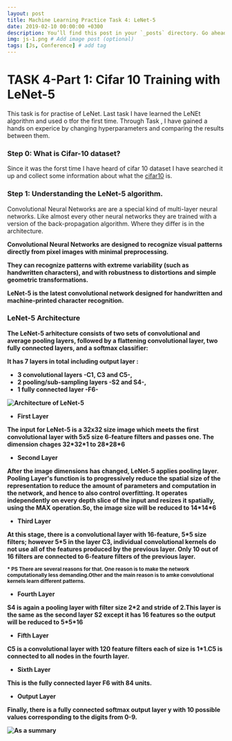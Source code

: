 ```yaml
---
layout: post
title: Machine Learning Practice Task 4: LeNet-5
date: 2019-02-10 00:00:00 +0300
description: You’ll find this post in your `_posts` directory. Go ahead and edit it and re-build the site to see your changes. # Add post description (optional)
img: js-1.png # Add image post (optional)
tags: [Js, Conference] # add tag
---
```

# TASK 4-Part 1: Cifar 10 Training with LeNet-5

This task is for practise of LeNet.
Last task I have learned the LeNEt algorithm and used o tfor the first time. Through Task , I have gained a hands on experice by changing hyperparameters and comparing the results between them.

### Step 0: What is Cifar-10 dataset?

Since it was the forst time I have heard of cifar 10 dataset I have searched it up and collect some information about what the [cifar10](https://www.cs.toronto.edu/~kriz/cifar.html) is.

### Step 1: Understanding the LeNet-5 algorithm.

<p>Convolutional Neural Networks are are a special kind of multi-layer neural networks. Like almost every other neural networks they are trained with a version of the back-propagation algorithm. Where they differ is in the architecture.<b></p>

<p>Convolutional Neural Networks are designed to recognize visual patterns directly from pixel images with minimal preprocessing. <b></p>

<p>They can recognize patterns with extreme variability (such as handwritten characters), and with robustness to distortions and simple geometric transformations.<b></p>

<p>LeNet-5 is the latest convolutional network designed for handwritten and machine-printed character recognition.</p>  

### LeNet-5 Architecture
<p>The LeNet-5 arhitecture consists of two sets of convolutional and average pooling layers, followed by a flattening convolutional layer, two fully connected layers, and a softmax classifier:</b></p>
<p>It has 7 layers in total including output layer :</p>

* 3 convolutional layers -C1, C3 and C5-,
* 2 pooling/sub-sampling layers -S2 and S4-,
* 1 fully connected layer -F6-

![Architecture of LeNet-5](https://www.researchgate.net/profile/Vladimir_Golovko3/publication/313808170/figure/fig3/AS:552880910618630@1508828489678/Architecture-of-LeNet-5_W640.jpg)

* **First Layer**
<p>The input for LeNet-5 is a 32x32 size image which meets the first convolutional layer with 5x5 size 6-feature filters and passes one. The dimension chages 32*32*1 to 28*28*6</p>

* **Second Layer**
<p>After the image dimensions has changed, LeNet-5 applies pooling layer. Pooling Layer's function is to progressively reduce the spatial size of the representation to reduce the amount of parameters and computation in the network, and hence to also control overfitting. It operates independently on every depth slice of the input and resizes it spatially, using the MAX operation.So, the image size will be reduced to 14*14*6</p>

* **Third Layer**
<p>At this stage, there is a convolutional layer with 16-feature, 5*5 size filters; however 5*5 in the layer C3, individual convolutional kernels do not use all of the features produced by the previous layer. Only 10 out of 16 filters are connected to 6-feature filters of the previous layer.</p>

<sup>* PS There are several reasons for that. One reason is to make the network computationally less demanding.Other and the main reason is to amke convolutional kernels learn different patterns.</sup>
* **Fourth Layer**
<p>S4 is again a pooling layer with filter size 2*2 and stride of 2.This layer is the same as the second layer S2 except it has 16 features so the output will be reduced to 5*5*16 </p>

* **Fifth Layer**
<p>C5 is a convolutional layer with 120 feature filters each of size is 1*1.C5 is connected to all nodes in the fourth layer.</p>

* **Sixth Layer**
<p>This is the fully connected layer F6 with 84 units.</p>

* **Output Layer**
<p>Finally, there is a fully connected softmax output layer y with 10 possible values corresponding to the digits from 0-9. </p>

![As a summary](https://cdn-images-1.medium.com/max/800/1*gNzz6vvWmF6tDN6pTRTd9g.jpeg)
